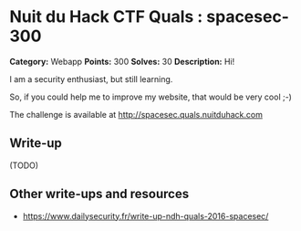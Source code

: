 # Nuit du Hack CTF Quals : spacesec-300

**Category:** Webapp
**Points:** 300
**Solves:** 30
**Description:**
Hi!

I am a security enthusiast, but still learning.

So, if you could help me to improve my website, that would be very cool ;-)

The challenge is available at http://spacesec.quals.nuitduhack.com



## Write-up

(TODO)

## Other write-ups and resources

* https://www.dailysecurity.fr/write-up-ndh-quals-2016-spacesec/
